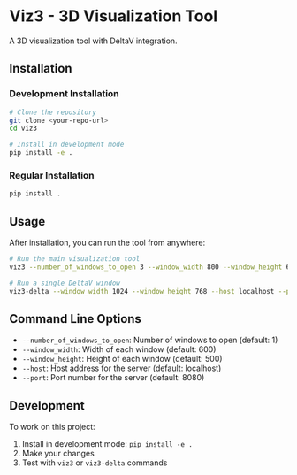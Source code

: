 # Viz3 - 3D Visualization Tool

A 3D visualization tool with DeltaV integration.

## Installation

### Development Installation
```bash
# Clone the repository
git clone <your-repo-url>
cd viz3

# Install in development mode
pip install -e .
```

### Regular Installation
```bash
pip install .
```

## Usage

After installation, you can run the tool from anywhere:

```bash
# Run the main visualization tool
viz3 --number_of_windows_to_open 3 --window_width 800 --window_height 600

# Run a single DeltaV window
viz3-delta --window_width 1024 --window_height 768 --host localhost --port 8080
```

## Command Line Options

- `--number_of_windows_to_open`: Number of windows to open (default: 1)
- `--window_width`: Width of each window (default: 600)
- `--window_height`: Height of each window (default: 500)
- `--host`: Host address for the server (default: localhost)
- `--port`: Port number for the server (default: 8080)

## Development

To work on this project:

1. Install in development mode: `pip install -e .`
2. Make your changes
3. Test with `viz3` or `viz3-delta` commands 